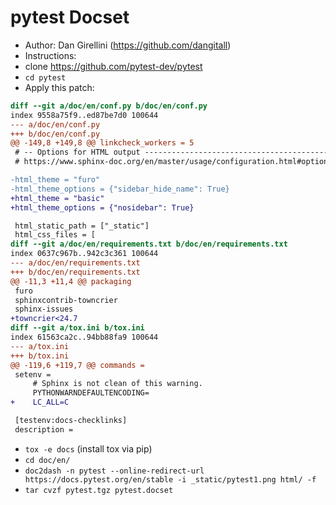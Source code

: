 # pytest Docset

- Author: Dan Girellini (https://github.com/dangitall)
- Instructions:
- clone https://github.com/pytest-dev/pytest
- `cd pytest`
- Apply this patch:

```diff
diff --git a/doc/en/conf.py b/doc/en/conf.py
index 9558a75f9..ed87be7d0 100644
--- a/doc/en/conf.py
+++ b/doc/en/conf.py
@@ -149,8 +149,8 @@ linkcheck_workers = 5
 # -- Options for HTML output ----------------------------------------------------------
 # https://www.sphinx-doc.org/en/master/usage/configuration.html#options-for-html-output

-html_theme = "furo"
-html_theme_options = {"sidebar_hide_name": True}
+html_theme = "basic"
+html_theme_options = {"nosidebar": True}

 html_static_path = ["_static"]
 html_css_files = [
diff --git a/doc/en/requirements.txt b/doc/en/requirements.txt
index 0637c967b..942c3c361 100644
--- a/doc/en/requirements.txt
+++ b/doc/en/requirements.txt
@@ -11,3 +11,4 @@ packaging
 furo
 sphinxcontrib-towncrier
 sphinx-issues
+towncrier<24.7
diff --git a/tox.ini b/tox.ini
index 61563ca2c..94bb88fa9 100644
--- a/tox.ini
+++ b/tox.ini
@@ -119,6 +119,7 @@ commands =
 setenv =
     # Sphinx is not clean of this warning.
     PYTHONWARNDEFAULTENCODING=
+    LC_ALL=C

 [testenv:docs-checklinks]
 description =
```

- `tox -e docs` (install tox via pip)
- `cd doc/en/`
- `doc2dash -n pytest --online-redirect-url https://docs.pytest.org/en/stable -i _static/pytest1.png html/ -f`
- `tar cvzf pytest.tgz pytest.docset`
